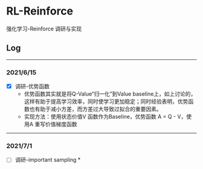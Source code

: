 # RL-Reinforce

强化学习-Reinforce 调研与实现

## Log

---

### 2021/6/15

* [x] 调研-优势函数
  * 优势函数其实就是将Q-Value“归一化”到Value baseline上，如上讨论的，这样有助于提高学习效率，同时使学习更加稳定；同时经验表明，优势函数也有助于减小方差，而方差过大导致过拟合的重要因素。
  * 实现方法：使用状态价值V 函数作为Baseline，优势函数 A = Q - V，使用A 重写价值梯度函数

---

### 2021/7/1

* [ ] 调研-important sampling
  * 
